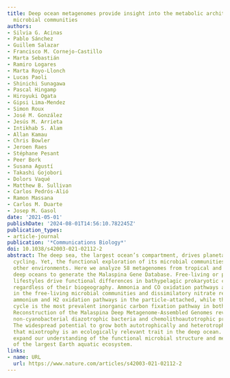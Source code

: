 ```yaml
---
title: Deep ocean metagenomes provide insight into the metabolic architecture of bathypelagic
  microbial communities
authors:
- Silvia G. Acinas
- Pablo Sánchez
- Guillem Salazar
- Francisco M. Cornejo-Castillo
- Marta Sebastián
- Ramiro Logares
- Marta Royo-Llonch
- Lucas Paoli
- Shinichi Sunagawa
- Pascal Hingamp
- Hiroyuki Ogata
- Gipsi Lima-Mendez
- Simon Roux
- José M. González
- Jesús M. Arrieta
- Intikhab S. Alam
- Allan Kamau
- Chris Bowler
- Jeroen Raes
- Stéphane Pesant
- Peer Bork
- Susana Agustí
- Takashi Gojobori
- Dolors Vaqué
- Matthew B. Sullivan
- Carlos Pedrós-Alió
- Ramon Massana
- Carlos M. Duarte
- Josep M. Gasol
date: '2021-05-01'
publishDate: '2024-08-01T14:56:10.782245Z'
publication_types:
- article-journal
publication: '*Communications Biology*'
doi: 10.1038/s42003-021-02112-2
abstract: The deep sea, the largest ocean’s compartment, drives planetary-scale biogeochemical
  cycling. Yet, the functional exploration of its microbial communities lags far behind
  other environments. Here we analyze 58 metagenomes from tropical and subtropical
  deep oceans to generate the Malaspina Gene Database. Free-living or particle-attached
  lifestyles drive functional differences in bathypelagic prokaryotic communities,
  regardless of their biogeography. Ammonia and CO oxidation pathways are enriched
  in the free-living microbial communities and dissimilatory nitrate reduction to
  ammonium and H2 oxidation pathways in the particle-attached, while the Calvin Benson-Bassham
  cycle is the most prevalent inorganic carbon fixation pathway in both size fractions.
  Reconstruction of the Malaspina Deep Metagenome-Assembled Genomes reveals unique
  non-cyanobacterial diazotrophic bacteria and chemolithoautotrophic prokaryotes.
  The widespread potential to grow both autotrophically and heterotrophically suggests
  that mixotrophy is an ecologically relevant trait in the deep ocean. These results
  expand our understanding of the functional microbial structure and metabolic capabilities
  of the largest Earth aquatic ecosystem.
links:
- name: URL
  url: https://www.nature.com/articles/s42003-021-02112-2
---
```

